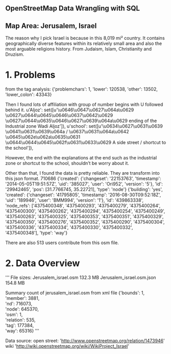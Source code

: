 ## OpenStreetMap Data Wrangling with SQL

## Map Area: Jerusalem, Israel

The reason why I pick Israel is because in this 8,019 mi² country. It contains geographically diverse features within its relatively small area and also the most arguable religions history. From Judaism, Islam, Christianity and Druzism. 

# 1. Problems

from the tag analysis:
{'problemchars': 1, 
'lower': 120538, 
'other': 13502, 
'lower_colon': 43343}

Then I found lots of affiliation with group of number begins with U followed behind it. 
u'Aljoz': set([u'\u0646\u0647\u0627\u064a\u0629 \u0627\u0644\u0645\u0646\u0637\u0642\u0629 \u0627\u0644\u0635\u0646\u0627\u0639\u064a\u0629  ending of the Industrial zone Wadi Aljoz']),
u'school': set([u'\u0634\u0627\u0631\u0639 \u0641\u0631\u0639\u064a / \u0637\u0631\u064a\u0642 \u0645\u062e\u062a\u0635\u0631 \u0644\u0644\u0645\u062f\u0631\u0633\u0629 A side street / shortcut to the school']),


However, the end with the explanations at the end such as the industrial zone or shortcut to the school, shouldn’t be worry about it. 

Other than that, I found the data is pretty reliable. 
They are transform into this json format. 
710686 {'created': {'changeset': '22153763',
              'timestamp': '2014-05-05T19:51:57Z',
              'uid': '385027',
              'user': 'Ori952',
              'version': '5'},
  'id': '29942465',
  'pos': [31.7766745, 35.22721],
  'type': 'node'}
 {'building': 'yes',
  'created': {'changeset': '41795805',
              'timestamp': '2016-08-30T09:52:18Z',
              'uid': '189946',
              'user': 'BMM994',
              'version': '1'},
  'id': '439863338',
  'node_refs': ['4375400348',
                '4375400293',
                '4375400279',
                '4375400264',
                '4375400300',
                '4375400262',
                '4375400294',
                '4375400254',
                '4375400249',
                '4375400263',
                '4375400325',
                '4375400353',
                '4375400351',
                '4375400329',
                '4375400350',
                '4375400276',
                '4375400352',
                '4375400290',
                '4375400304',
                '4375400336',
                '4375400334',
                '4375400330',
                '4375400332',
                '4375400348'],  'type': 'way'}


There are also 513 users contribute from this osm file.

# 2. Data Overview
'''
File sizes:
Jerusalem_israel.osm 				132.3 MB
Jerusalem_israel.osm.json	  			154.8 MB


Summary count of jerusalem_israel.osm from xml file
{'bounds': 1,  
'member': 3881,  
'nd': 716073,  
'node': 645370,  
'osm': 1,  
'relation': 535,  
'tag': 177384,  
'way': 65316}
'''


Data source:
open street: 'http://www.openstreetmap.org/relation/1473946'
wiki 'http://wiki.openstreetmap.org/wiki/WikiProject_Israel'

